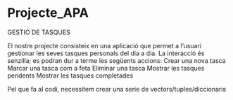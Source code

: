 # Projecte_APA


GESTIÓ DE TASQUES

El nostre projecte consisteix en una aplicació que permet a l’usuari gestionar les seves tasques personals del dia a dia. La interacció és senzilla; es podran dur a terme les següents accions: 
Crear una nova tasca
Marcar una tasca com a feta
Eliminar una tasca
Mostrar les tasques pendents
Mostrar les tasques completades

Pel que fa al codi, necessitem crear una serie de vectors/tuples/diccionaris 

